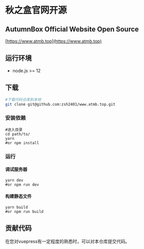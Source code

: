 # 秋之盒官网开源
## AutumnBox Official Website Open Source
[https://www.atmb.top](https://www.atmb.top)
## 运行环境
* node.js >= 12
## 下载
```sh
#下载代码仓库到本地
git clone git@github.com:zsh2401/www.atmb.top.git

```

### 安装依赖
```
#进入目录
cd path/to/
yarn
#or npm install
```
### 运行
#### 调试服务器
```
yarn dev
#or npm run dev
```
#### 构建静态文件
```
yarn build
#or npm run build
```
## 贡献代码
在您对vuepress有一定程度的熟悉时，可以对本仓库提交代码。
